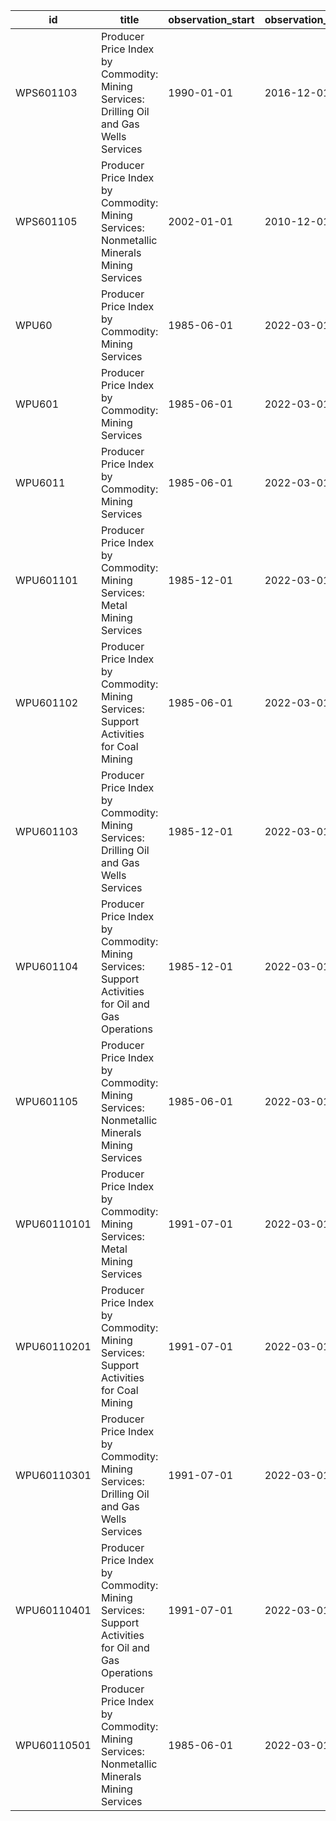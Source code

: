 | id          | title                                                                                             | observation_start   | observation_end   |
|-------------|---------------------------------------------------------------------------------------------------|---------------------|-------------------|
| WPS601103   | Producer Price Index by Commodity: Mining Services: Drilling Oil and Gas Wells Services           | 1990-01-01          | 2016-12-01        |
| WPS601105   | Producer Price Index by Commodity: Mining Services: Nonmetallic Minerals Mining Services          | 2002-01-01          | 2010-12-01        |
| WPU60       | Producer Price Index by Commodity: Mining Services                                                | 1985-06-01          | 2022-03-01        |
| WPU601      | Producer Price Index by Commodity: Mining Services                                                | 1985-06-01          | 2022-03-01        |
| WPU6011     | Producer Price Index by Commodity: Mining Services                                                | 1985-06-01          | 2022-03-01        |
| WPU601101   | Producer Price Index by Commodity: Mining Services: Metal Mining Services                         | 1985-12-01          | 2022-03-01        |
| WPU601102   | Producer Price Index by Commodity: Mining Services: Support Activities for Coal Mining            | 1985-06-01          | 2022-03-01        |
| WPU601103   | Producer Price Index by Commodity: Mining Services: Drilling Oil and Gas Wells Services           | 1985-12-01          | 2022-03-01        |
| WPU601104   | Producer Price Index by Commodity: Mining Services: Support Activities for Oil and Gas Operations | 1985-12-01          | 2022-03-01        |
| WPU601105   | Producer Price Index by Commodity: Mining Services: Nonmetallic Minerals Mining Services          | 1985-06-01          | 2022-03-01        |
| WPU60110101 | Producer Price Index by Commodity: Mining Services: Metal Mining Services                         | 1991-07-01          | 2022-03-01        |
| WPU60110201 | Producer Price Index by Commodity: Mining Services: Support Activities for Coal Mining            | 1991-07-01          | 2022-03-01        |
| WPU60110301 | Producer Price Index by Commodity: Mining Services: Drilling Oil and Gas Wells Services           | 1991-07-01          | 2022-03-01        |
| WPU60110401 | Producer Price Index by Commodity: Mining Services: Support Activities for Oil and Gas Operations | 1991-07-01          | 2022-03-01        |
| WPU60110501 | Producer Price Index by Commodity: Mining Services: Nonmetallic Minerals Mining Services          | 1985-06-01          | 2022-03-01        |